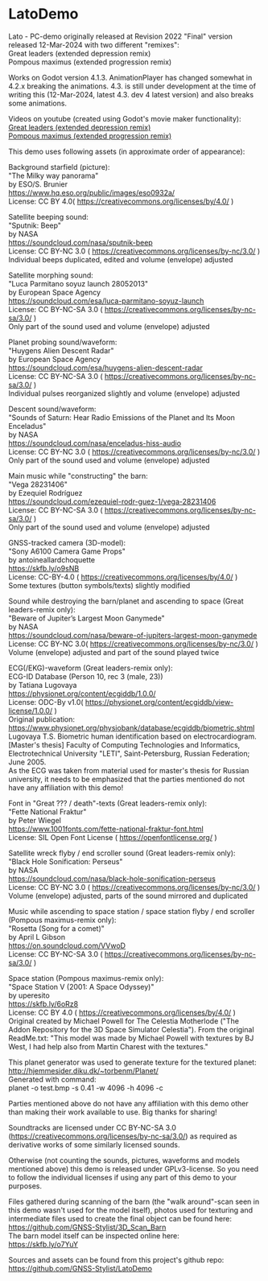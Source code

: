 # LatoDemo
Lato - PC-demo originally released at Revision 2022
"Final" version released 12-Mar-2024 with two different "remixes":\
Great leaders (extended depression remix)\
Pompous maximus (extended progression remix)

Works on Godot version 4.1.3. AnimationPlayer has changed somewhat in 4.2.x breaking the animations.
4.3. is still under development at the time of writing this (12-Mar-2024,
latest 4.3. dev 4 latest version) and also breaks some animations.

Videos on youtube (created using Godot's movie maker functionality):\
[Great leaders (extended depression remix)](https://youtu.be/mOrgx728zr4)\
[Pompous maximus (extended progression remix)](https://youtu.be/1NXdSNNK8R4)

This demo uses following assets (in approximate order of appearance):

Background starfield (picture):\
"The Milky way panorama"\
by ESO/S. Brunier\
https://www.hq.eso.org/public/images/eso0932a/ \
License: CC BY 4.0( https://creativecommons.org/licenses/by/4.0/ )

Satellite beeping sound:\
"Sputnik: Beep"\
by NASA\
https://soundcloud.com/nasa/sputnik-beep \
License: CC BY-NC 3.0 ( https://creativecommons.org/licenses/by-nc/3.0/ )\
Individual beeps duplicated, edited and volume (envelope) adjusted

Satellite morphing sound:\
"Luca Parmitano soyuz launch 28052013"\
by European Space Agency\
https://soundcloud.com/esa/luca-parmitano-soyuz-launch \
License: CC BY-NC-SA 3.0 ( https://creativecommons.org/licenses/by-nc-sa/3.0/ )\
Only part of the sound used and volume (envelope) adjusted

Planet probing sound/waveform:\
"Huygens Alien Descent Radar"\
by European Space Agency\
https://soundcloud.com/esa/huygens-alien-descent-radar \
License: CC BY-NC-SA 3.0 ( https://creativecommons.org/licenses/by-nc-sa/3.0/ )\
Individual pulses reorganized slightly and volume (envelope) adjusted

Descent sound/waveform:\
"Sounds of Saturn: Hear Radio Emissions of the Planet and Its Moon Enceladus"\
by NASA\
https://soundcloud.com/nasa/enceladus-hiss-audio \
License: CC BY-NC 3.0 ( https://creativecommons.org/licenses/by-nc/3.0/ )\
Only part of the sound used and volume (envelope) adjusted

Main music while "constructing" the barn:\
"Vega 28231406"\
by Ezequiel Rodríguez\
https://soundcloud.com/ezequiel-rodr-guez-1/vega-28231406 \
License: CC BY-NC-SA 3.0 ( https://creativecommons.org/licenses/by-nc-sa/3.0/ )\
Only part of the sound used and volume (envelope) adjusted

GNSS-tracked camera (3D-model):\
"Sony A6100 Camera Game Props"\
by antoineallardchoquette\
https://skfb.ly/o9sNB \
License: CC-BY-4.0 ( https://creativecommons.org/licenses/by/4.0/ )\
Some textures (button symbols/texts) slightly modified

Sound while destroying the barn/planet and ascending to space (Great leaders-remix only):\
"Beware of Jupiter’s Largest Moon Ganymede"\
by NASA\
https://soundcloud.com/nasa/beware-of-jupiters-largest-moon-ganymede \
License: CC BY-NC 3.0( https://creativecommons.org/licenses/by-nc/3.0/ )\
Volume (envelope) adjusted and part of the sound played twice

ECG(/EKG)-waveform (Great leaders-remix only):\
ECG-ID Database (Person 10, rec 3 (male, 23))\
by Tatiana Lugovaya\
https://physionet.org/content/ecgiddb/1.0.0/ \
License: ODC-By v1.0( https://physionet.org/content/ecgiddb/view-license/1.0.0/ )\
Original publication: https://www.physionet.org/physiobank/database/ecgiddb/biometric.shtml Lugovaya T.S. Biometric human identification based on electrocardiogram. [Master's thesis] Faculty of Computing Technologies and Informatics, Electrotechnical University "LETI", Saint-Petersburg, Russian Federation; June 2005.\
As the ECG was taken from material used for master's thesis for Russian university, it needs to be emphasized that the parties mentioned do not have any affiliation with this demo!

Font in "Great ??? / death"-texts (Great leaders-remix only):\
"Fette National Fraktur"\
by Peter Wiegel\
https://www.1001fonts.com/fette-national-fraktur-font.html \
License: SIL Open Font License ( https://openfontlicense.org/ )

Satellite wreck flyby / end scroller sound (Great leaders-remix only):\
"Black Hole Sonification: Perseus"\
by NASA\
https://soundcloud.com/nasa/black-hole-sonification-perseus \
License: CC BY-NC 3.0 ( https://creativecommons.org/licenses/by-nc/3.0/ )\
Volume (envelope) adjusted, parts of the sound mirrored and duplicated

Music while ascending to space station / space station flyby / end scroller (Pompous maximus-remix only):\
"Rosetta (Song for a comet)"\
by April L Gibson\
https://on.soundcloud.com/VVwoD \
License: CC BY-NC-SA 3.0 ( https://creativecommons.org/licenses/by-nc-sa/3.0/ )

Space station (Pompous maximus-remix only):\
"Space Station V (2001: A Space Odyssey)"\
by uperesito\
https://skfb.ly/6oRz8 \
License: CC BY 4.0 ( https://creativecommons.org/licenses/by/4.0/ ) \
Original created by Michael Powell for The Celestia Motherlode
("The Addon Repository for the 3D Space Simulator Celestia").
From the original ReadMe.txt: "This model was made by
Michael Powell with textures by BJ West, I had help also from
Martin Charest with the textures."

This planet generator was used to generate texture for the textured planet:\
http://hjemmesider.diku.dk/~torbenm/Planet/ \
Generated with command:\
planet -o test.bmp -s 0.41 -w 4096 -h 4096 -c

Parties mentioned above do not have any affiliation with this demo other than making their work available to use.
Big thanks for sharing!

Soundtracks are licensed under CC BY-NC-SA 3.0 (https://creativecommons.org/licenses/by-nc-sa/3.0/)
as required as derivative works of some similarly licensed sounds.

Otherwise (not counting the sounds, pictures, waveforms and models mentioned above) this demo is released under GPLv3-license.
So you need to follow the individual licenses if using any part of this demo to your purposes.

Files gathered during scanning of the barn (the "walk around"-scan seen in this demo wasn't used for the model itself),
photos used for texturing and intermediate files used to create the final object can be found here:\
https://github.com/GNSS-Stylist/3D_Scan_Barn \
The barn model itself can be inspected online here:\
https://skfb.ly/o7YuY

Sources and assets can be found from this project's github repo:
https://github.com/GNSS-Stylist/LatoDemo
